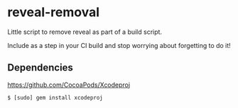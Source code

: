 reveal-removal
==============

Little script to remove reveal as part of a build script.

Include as a step in your CI build and stop worrying about forgetting to do it!

## Dependencies 

https://github.com/CocoaPods/Xcodeproj


    $ [sudo] gem install xcodeproj
